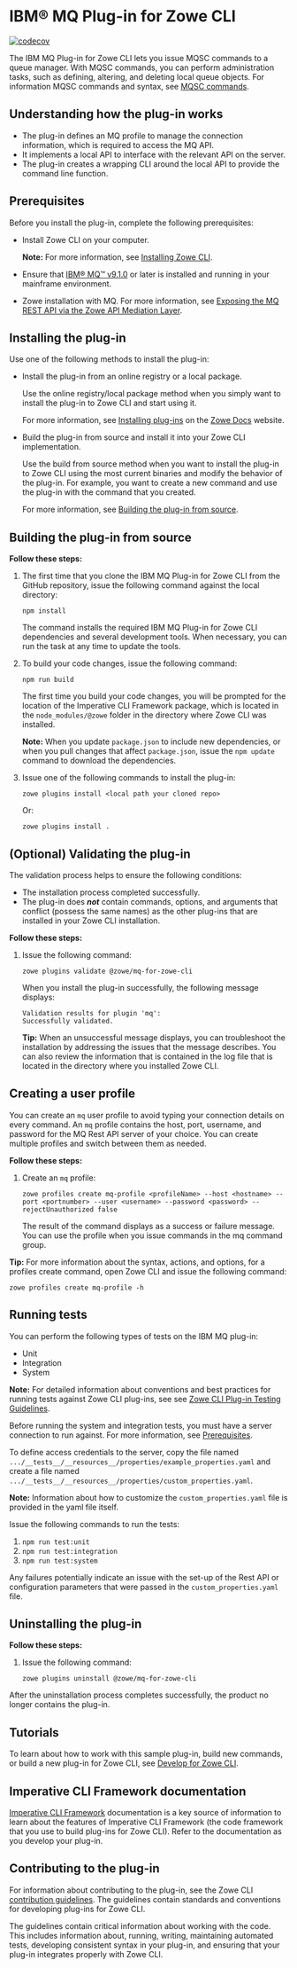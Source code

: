 # IBM® MQ Plug-in for Zowe CLI

[![codecov](https://codecov.io/gh/zowe/zowe-cli-ims-plugin/branch/master/graph/badge.svg)](https://codecov.io/gh/zowe/zowe-cli-mq-plugin)

The IBM MQ Plug-in for Zowe CLI lets you issue MQSC commands to a queue manager. With MQSC commands, you can perform administration tasks, such as defining, altering, and deleting local queue objects. For information MQSC commands and syntax, see [MQSC commands](https://www.ibm.com/support/knowledgecenter/en/SSFKSJ_9.1.0/com.ibm.mq.ref.adm.doc/q085130_.htm).

## Understanding how the plug-in works

-   The plug-in defines an MQ profile to manage the connection information, which is required to access the MQ API.
-   It implements a local API to interface with the relevant API on the server.
-   The plug-in creates a wrapping CLI around the local API to provide the command line function.

## Prerequisites

Before you install the plug-in, complete the following prerequisites:
-   Install Zowe CLI on your computer.

    **Note:** For more information, see [Installing Zowe CLI](https://zowe.github.io/docs-site/latest/user-guide/cli-installcli.html).

-   Ensure that [IBM® MQ™ v9.1.0](https://www.ibm.com/support/knowledgecenter/en/SSFKSJ_9.1.0/com.ibm.mq.sce.doc/q121910_.htm) or later is installed and running in your mainframe environment.

-   Zowe installation with MQ. For more information, see [Exposing the MQ REST API via the Zowe API Mediation Layer](https://developer.ibm.com/messaging/2019/05/17/exposing-the-mq-rest-api-via-the-zowe-api-mediation-layer/).

## Installing the plug-in

Use one of the following methods to install the plug-in:

-   Install the plug-in from an online registry or a local package.

    Use the online registry/local package method when you simply want to install the plug-in to Zowe CLI and start using it.
    
    For more information, see [Installing plug-ins](https://zowe.github.io/docs-site/latest/user-guide/cli-installplugins.html) on the [Zowe Docs](https://zowe.github.io/docs-site/latest/) website.

-   Build the plug-in from source and install it into your Zowe CLI implementation.

    Use the build from source method when you want to install the plug-in to Zowe CLI using the most current binaries and modify the behavior of the plug-in. For example, you want to create a new command and use the plug-in with the command that you created.
    
    For more information, see [Building the plug-in from source](#building-the-plug-in-from-source).

## Building the plug-in from source

**Follow these steps:**

1.  The first time that you clone the IBM MQ Plug-in for Zowe CLI from the GitHub repository, issue the following command against the local directory:

    ```
    npm install
    ```
    The command installs the required IBM MQ Plug-in for Zowe CLI dependencies and several development tools. When necessary, you can run the task at any time to update the tools.

2.  To build your code changes, issue the following command:

    ```
    npm run build
    ```

    The first time you build your code changes, you will be prompted for the location of the Imperative CLI Framework package, which is located in the `node_modules/@zowe` folder in the directory where Zowe CLI was installed.

    **Note:** When you update `package.json` to include new dependencies, or when you pull changes that affect `package.json`, issue the `npm update` command to download the dependencies.

3.  Issue one of the following commands to install the plug-in:

    ```
    zowe plugins install <local path your cloned repo>
    ```

    Or:

    ```
    zowe plugins install .
    ```

## (Optional) Validating the plug-in

The validation process helps to ensure the following conditions:
-   The installation process completed successfully.
-   The plug-in does ***not*** contain commands, options, and arguments that conflict (possess the same names) as the other plug-ins that are installed in your Zowe CLI installation.

**Follow these steps:**

1. Issue the following command:
    ```
    zowe plugins validate @zowe/mq-for-zowe-cli
    ```
    When you install the plug-in successfully, the following message displays:
    ```
    Validation results for plugin 'mq':
    Successfully validated.
    ``` 
    **Tip:** When an unsuccessful message displays, you can troubleshoot the installation by addressing the issues that the message describes. You can also review the information that is contained in the log file that is located in the directory where you installed Zowe CLI.  

## Creating a user profile
You can create an `mq` user profile to avoid typing your connection details on every command. An `mq` profile contains the host, port, username, and password for the MQ Rest API server of your choice. You can create multiple profiles and switch between them as needed.

**Follow these steps:**

1.  Create an `mq` profile: 
    ```
    zowe profiles create mq-profile <profileName> --host <hostname> --port <portnumber> --user <username> --password <password> --rejectUnauthorized false
    ```
    The result of the command displays as a success or failure message. You can use the profile when you issue commands in the mq command group.

**Tip:** For more information about the syntax, actions, and options, for a profiles create command, open Zowe CLI and issue the following command:

```
zowe profiles create mq-profile -h
```

## Running tests

You can perform the following types of tests on the IBM MQ plug-in:
- Unit
- Integration
- System

**Note:** For detailed information about conventions and best practices for running tests against Zowe CLI plug-ins, see see [Zowe CLI Plug-in Testing Guidelines](https://github.com/zowe/zowe-cli/blob/master/docs/PluginTESTINGGuidelines.md).

Before running the system and integration tests, you must have a server connection to run against. For more information, see [Prerequisites](#prerequisites).

To define access credentials to the server, copy the file named `.../__tests__/__resources__/properties/example_properties.yaml` and create a file named `.../__tests__/__resources__/properties/custom_properties.yaml`.

**Note:** Information about how to customize the `custom_properties.yaml` file is provided in the yaml file itself.

Issue the following commands to run the tests:
1. `npm run test:unit`
2. `npm run test:integration`
3. `npm run test:system`

Any failures potentially indicate an issue with the set-up of the Rest API or configuration parameters that were passed in the `custom_properties.yaml` file.

## Uninstalling the plug-in

**Follow these steps:**

1.  Issue the following command:

    ```
    zowe plugins uninstall @zowe/mq-for-zowe-cli
    ```
    
After the uninstallation process completes successfully, the product no longer contains the plug-in.

## Tutorials

To learn about how to work with this sample plug-in, build new commands, or build a new plug-in for Zowe CLI, see [Develop for Zowe CLI](https://zowe.github.io/docs-site/latest/extend/extend-cli/cli-devTutorials.html).

## Imperative CLI Framework documentation

[Imperative CLI Framework](https://github.com/zowe/imperative/wiki) documentation is a key source of information to learn about the features of Imperative CLI Framework (the code framework that you use to build plug-ins for Zowe CLI). Refer to the documentation as you develop your plug-in.

## Contributing to the plug-in

For information about contributing to the plug-in, see the Zowe CLI [contribution guidelines](CONTRIBUTING.md). The guidelines contain standards and conventions for developing plug-ins for Zowe CLI.

The guidelines contain critical information about working with the code. This includes information about, running, writing, maintaining automated tests, developing consistent syntax in your plug-in, and ensuring that your plug-in integrates properly with Zowe CLI.